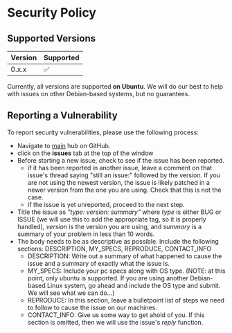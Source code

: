 # Security Policy

## Supported Versions

| Version | Supported          |
| ------- | ------------------ |
| 0.x.x   | :white_check_mark: |

Currently, all versions are supported **on Ubuntu**. We will do our best to help with issues on other Debian-based systems, but no guarantees.

## Reporting a Vulnerability

To report security vulnerabilities, please use the following process:

  - Navigate to [main](https://github.com/Rapidev-Developer-s-Toolbox/) hub on GitHub.
  - click on the **issues** tab at the top of the window
  - Before starting a new issue, check to see if the issue has been reported.
      - if it has been reported in another issue, leave a comment on that issue's thread saying "still an issue:" followed by the version. If you are not using the 
        newest version, the issue is likely patched in a newer version from the one you are using. Check that this is not the case.
      - if the issue is yet unreported, proceed to the next step.
  - Title the issue as _"type: version: summary"_ where _type_ is either BUG or ISSUE (we will use this to add the appropriate tag, so it is properly handled), 
    _version_ is the version you are using, and _summary_ is a summary of your problem in less than 10 words.
  - The body needs to be as descriptive as possible. Include the following sections: DESCRIPTION, MY_SPECS, REPRODUCE, CONTACT_INFO
      - DESCRIPTION: Write out a summary of what happened to cause the issue and a summary of exactly what the issue is.
      - MY_SPECS: Include your pc specs along with OS type. (NOTE: at this point, only ubuntu is supported. If you are using another Debian-based Linux system, go 
        ahead and include the OS type and submit. We will see what we can do...)
      - REPRODUCE: In this section, leave a bulletpoint list of steps we need to follow to cause the issue on our machines.
      - CONTACT_INFO: Give us some way to get ahold of you. If this section is omitted, then we will use the issue's _reply_ function.

